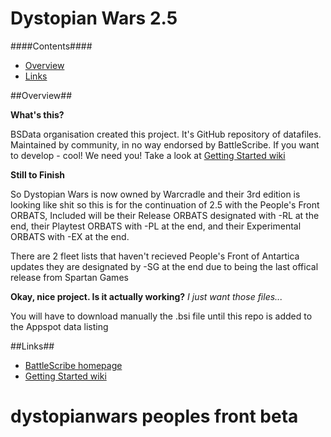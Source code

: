 Dystopian Wars 2.5
================

####Contents####

* [Overview][]
* [Links][]


[Overview]: #overview
[Links]: #links


##Overview##

__What's this?__

BSData organisation created this project. It's GitHub repository of datafiles. Maintained by community, in no way endorsed by BattleScribe. If you want to develop - cool! We need you! Take a look at [Getting Started wiki][]


__Still to Finish__

So Dystopian Wars is now owned by Warcradle and their 3rd edition is looking like shit so this is for the continuation of 2.5 with the People's Front ORBATS, Included will be their Release ORBATS designated with -RL at the end, their Playtest ORBATS with -PL at the end, and their Experimental ORBATS with -EX at the end.

There are 2 fleet lists that haven't recieved People's Front of Antartica updates they are designated by -SG at the end due to being the last offical release from Spartan Games

__Okay, nice project. Is it actually working?__ _I just want those files..._

You will have to download manually the .bsi file until this repo is added to the Appspot data listing

##Links##

* [BattleScribe homepage][]
* [Getting Started wiki][]


[BattleScribe homepage]: http://www.battlescribe.net/
[Getting Started wiki]: https://github.com/BSData/bsdata/wiki/Home#getting-started
# dystopianwars peoples front beta
 
